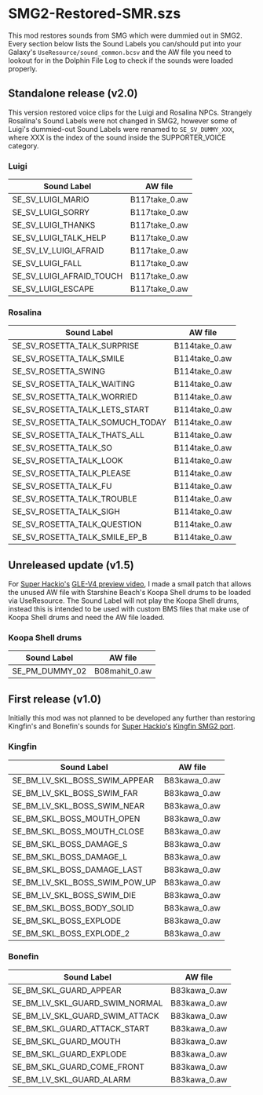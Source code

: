 # SMG2-Restored-SMR.szs
This mod restores sounds from SMG which were dummied out in SMG2.<br>Every section below lists the Sound Labels you can/should put into your Galaxy's ``UseResource/sound_common.bcsv`` and the AW file you need to lookout for in the Dolphin File Log to check if the sounds were loaded properly.
## Standalone release (v2.0)
This version restored voice clips for the Luigi and Rosalina NPCs. Strangely Rosalina's Sound Labels were not changed in SMG2, however some of Luigi's dummied-out Sound Labels were renamed to ``SE_SV_DUMMY_XXX``, where XXX is the index of the sound inside the SUPPORTER_VOICE category.
### Luigi
| Sound Label              | AW file       |
|--------------------------|---------------|
| SE_SV_LUIGI_MARIO        | B117take_0.aw |
| SE_SV_LUIGI_SORRY        | B117take_0.aw |
| SE_SV_LUIGI_THANKS       | B117take_0.aw |
| SE_SV_LUIGI_TALK_HELP    | B117take_0.aw |
| SE_SV_LV_LUIGI_AFRAID    | B117take_0.aw |
| SE_SV_LUIGI_FALL         | B117take_0.aw |
| SE_SV_LUIGI_AFRAID_TOUCH | B117take_0.aw |
| SE_SV_LUIGI_ESCAPE       | B117take_0.aw |
### Rosalina
| Sound Label                     | AW file       |
|---------------------------------|---------------|
| SE_SV_ROSETTA_TALK_SURPRISE     | B114take_0.aw |
| SE_SV_ROSETTA_TALK_SMILE        | B114take_0.aw |
| SE_SV_ROSETTA_SWING             | B114take_0.aw |
| SE_SV_ROSETTA_TALK_WAITING      | B114take_0.aw |
| SE_SV_ROSETTA_TALK_WORRIED      | B114take_0.aw |
| SE_SV_ROSETTA_TALK_LETS_START   | B114take_0.aw |
| SE_SV_ROSETTA_TALK_SOMUCH_TODAY | B114take_0.aw |
| SE_SV_ROSETTA_TALK_THATS_ALL    | B114take_0.aw |
| SE_SV_ROSETTA_TALK_SO           | B114take_0.aw |
| SE_SV_ROSETTA_TALK_LOOK         | B114take_0.aw |
| SE_SV_ROSETTA_TALK_PLEASE       | B114take_0.aw |
| SE_SV_ROSETTA_TALK_FU           | B114take_0.aw |
| SE_SV_ROSETTA_TALK_TROUBLE      | B114take_0.aw |
| SE_SV_ROSETTA_TALK_SIGH         | B114take_0.aw |
| SE_SV_ROSETTA_TALK_QUESTION     | B114take_0.aw |
| SE_SV_ROSETTA_TALK_SMILE_EP_B   | B114take_0.aw |
## Unreleased update (v1.5)
For [Super Hackio's](https://github.com/SuperHackio) [GLE-V4 preview video](https://youtu.be/7QBAAAn7tD4?t=175), I made a small patch that allows the unused AW file with Starshine Beach's Koopa Shell drums to be loaded via UseResource. The Sound Label will not play the Koopa Shell drums, instead this is intended to be used with custom BMS files that make use of Koopa Shell drums and need the AW file loaded.
### Koopa Shell drums
| Sound Label    | AW file       |
|----------------|---------------|
| SE_PM_DUMMY_02 | B08mahit_0.aw |
## First release (v1.0)
Initially this mod was not planned to be developed any further than restoring Kingfin's and Bonefin's sounds for [Super Hackio's](https://github.com/SuperHackio) [Kingfin SMG2 port](https://github.com/SuperHackio/SMG2_SkeletalFishBossReturns).
### Kingfin
| Sound Label                   | AW file      |
|-------------------------------|--------------|
| SE_BM_LV_SKL_BOSS_SWIM_APPEAR | B83kawa_0.aw |
| SE_BM_LV_SKL_BOSS_SWIM_FAR    | B83kawa_0.aw |
| SE_BM_LV_SKL_BOSS_SWIM_NEAR   | B83kawa_0.aw |
| SE_BM_SKL_BOSS_MOUTH_OPEN     | B83kawa_0.aw |
| SE_BM_SKL_BOSS_MOUTH_CLOSE    | B83kawa_0.aw |
| SE_BM_SKL_BOSS_DAMAGE_S       | B83kawa_0.aw |
| SE_BM_SKL_BOSS_DAMAGE_L       | B83kawa_0.aw |
| SE_BM_SKL_BOSS_DAMAGE_LAST    | B83kawa_0.aw |
| SE_BM_LV_SKL_BOSS_SWIM_POW_UP | B83kawa_0.aw |
| SE_BM_LV_SKL_BOSS_SWIM_DIE    | B83kawa_0.aw |
| SE_BM_SKL_BOSS_BODY_SOLID     | B83kawa_0.aw |
| SE_BM_SKL_BOSS_EXPLODE        | B83kawa_0.aw |
| SE_BM_SKL_BOSS_EXPLODE_2      | B83kawa_0.aw |
### Bonefin
| Sound Label                    | AW file      |
|--------------------------------|--------------|
| SE_BM_SKL_GUARD_APPEAR         | B83kawa_0.aw |
| SE_BM_LV_SKL_GUARD_SWIM_NORMAL | B83kawa_0.aw |
| SE_BM_LV_SKL_GUARD_SWIM_ATTACK | B83kawa_0.aw |
| SE_BM_SKL_GUARD_ATTACK_START   | B83kawa_0.aw |
| SE_BM_SKL_GUARD_MOUTH          | B83kawa_0.aw |
| SE_BM_SKL_GUARD_EXPLODE        | B83kawa_0.aw |
| SE_BM_SKL_GUARD_COME_FRONT     | B83kawa_0.aw |
| SE_BM_LV_SKL_GUARD_ALARM       | B83kawa_0.aw |
